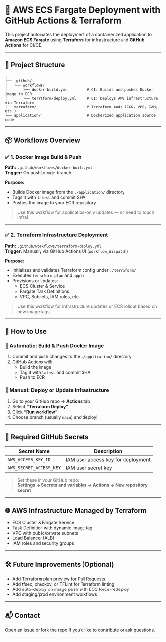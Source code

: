 # 🚀 AWS ECS Fargate Deployment with GitHub Actions & Terraform

This project automates the deployment of a containerized application to **Amazon ECS Fargate** using **Terraform** for infrastructure and **GitHub Actions** for CI/CD.

---

## 📁 Project Structure

```text
.
├── .github/
│   └── workflows/
│       ├── docker-build.yml         # CI: Builds and pushes Docker image to ECR
│       └── terraform-deploy.yml     # CI: Deploys AWS infrastructure via Terraform
├── terraform/                       # Terraform code (ECS, VPC, IAM, etc.)
└── application/                     # Dockerized application source code
```

---

## 📦 Workflows Overview

### ✅ 1. Docker Image Build & Push

**Path:** `.github/workflows/docker-build.yml`  
**Trigger:** On push to `main` branch

**Purpose:**
- Builds Docker image from the `./application/` directory
- Tags it with `latest` and commit SHA
- Pushes the image to your ECR repository

> Use this workflow for application-only updates — no need to touch infra!

---

### ✅ 2. Terraform Infrastructure Deployment

**Path:** `.github/workflows/terraform-deploy.yml`  
**Trigger:** Manually via GitHub Actions UI (`workflow_dispatch`)

**Purpose:**
- Initializes and validates Terraform config under `./terraform/`
- Executes `terraform plan` and `apply`
- Provisions or updates:
  - ECS Cluster & Service
  - Fargate Task Definitions
  - VPC, Subnets, IAM roles, etc.

> Use this workflow for infrastructure updates or ECS rollout based on new image tags.

---

## 🚀 How to Use

### 🔁 Automatic: Build & Push Docker Image

1. Commit and push changes to the `./application/` directory
2. GitHub Actions will:
   - Build the image
   - Tag it with `latest` and commit SHA
   - Push to ECR

### 🧱 Manual: Deploy or Update Infrastructure

1. Go to your GitHub repo → **Actions** tab
2. Select **"Terraform Deploy"**
3. Click **“Run workflow”**
4. Choose branch (usually `main`) and deploy!

---

## 🔐 Required GitHub Secrets

| Secret Name              | Description                         |
|--------------------------|-------------------------------------|
| `AWS_ACCESS_KEY_ID`      | IAM user access key for deployment  |
| `AWS_SECRET_ACCESS_KEY`  | IAM user secret key                 |

> Set these in your GitHub repo:  
> **Settings → Secrets and variables → Actions → New repository secret**

---

## 🌐 AWS Infrastructure Managed by Terraform

- ECS Cluster & Fargate Service
- Task Definition with dynamic image tag
- VPC with public/private subnets
- Load Balancer (ALB)
- IAM roles and security groups

---

## 🛠️ Future Improvements (Optional)

- Add Terraform plan preview for Pull Requests
- Add tfsec, checkov, or TFLint for Terraform linting
- Add auto-deploy on image push with ECS force-redeploy
- Add staging/prod environment workflows

---

## 📬 Contact

Open an issue or fork the repo if you’d like to contribute or ask questions.

---
